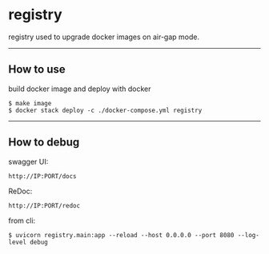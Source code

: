 # registry 

registry used to upgrade docker images on air-gap mode.

***

## How to use

build docker image and deploy with docker

    $ make image
    $ docker stack deploy -c ./docker-compose.yml registry
    
***

## How to debug

swagger UI:

    http://IP:PORT/docs

ReDoc:

    http://IP:PORT/redoc
    
from cli:

    $ uvicorn registry.main:app --reload --host 0.0.0.0 --port 8080 --log-level debug

